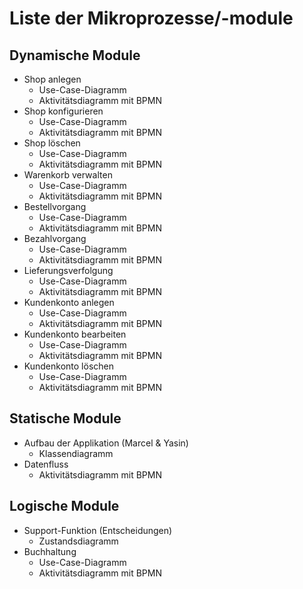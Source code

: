 # Liste der Mikroprozesse/-module

## Dynamische Module
- Shop anlegen
  - Use-Case-Diagramm
  - Aktivitätsdiagramm mit BPMN
- Shop konfigurieren
  - Use-Case-Diagramm
  - Aktivitätsdiagramm mit BPMN
- Shop löschen
  - Use-Case-Diagramm
  - Aktivitätsdiagramm mit BPMN
- Warenkorb verwalten
  - Use-Case-Diagramm
  - Aktivitätsdiagramm mit BPMN
- Bestellvorgang
  - Use-Case-Diagramm
  - Aktivitätsdiagramm mit BPMN
- Bezahlvorgang
  - Use-Case-Diagramm
  - Aktivitätsdiagramm mit BPMN
- Lieferungsverfolgung
  - Use-Case-Diagramm
  - Aktivitätsdiagramm mit BPMN
- Kundenkonto anlegen
  - Use-Case-Diagramm
  - Aktivitätsdiagramm mit BPMN
- Kundenkonto bearbeiten
  - Use-Case-Diagramm
  - Aktivitätsdiagramm mit BPMN
- Kundenkonto löschen
  - Use-Case-Diagramm
  - Aktivitätsdiagramm mit BPMN

## Statische Module
- Aufbau der Applikation (Marcel & Yasin)
  - Klassendiagramm
- Datenfluss
  - Aktivitätsdiagramm mit BPMN

## Logische Module
- Support-Funktion (Entscheidungen)
  - Zustandsdiagramm
- Buchhaltung
  - Use-Case-Diagramm
  - Aktivitätsdiagramm mit BPMN

